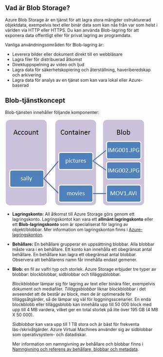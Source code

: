 ## Vad är Blob Storage?
Azure Blob Storage är en tjänst för att lagra stora mängder ostrukturerad objektdata, exempelvis text eller binär data som kan nås från var som helst i världen via HTTP eller HTTPS. Du kan använda Blob-lagring för att exponera data offentligt eller för privat lagring av programdata.

Vanliga användningsområden för Blob-lagring är:

* Leverera bilder eller dokument direkt till en webbläsare
* Lagra filer för distribuerad åtkomst
* Direktuppspelning av video och ljud
* Lagra data för säkerhetskopiering och återställning, haveriberedskap och arkivering
* Lagra data för analys av en tjänst som kan vara lokal eller Azure-baserad

## Blob-tjänstkoncept
Blob-tjänsten innehåller följande komponenter:

![Blob1][Blob1]

* **Lagringskonto:** All åtkomst till Azure Storage görs genom ett lagringskonto. Lagringskontot kan vara ett **allmänt lagringskonto** eller ett **Blob-lagringskonto** som är specialiserat för lagring av objekt/blobbar. Mer information om lagringskonton finns i [Azure-lagringskonton](../articles/storage/storage-create-storage-account.md).
* **Behållare:** En behållare grupperar en uppsättning blobbar. Alla blobbar måste vara i en behållare. Ett konto kan innehålla ett obegränsat antal behållare. En behållare kan lagra ett obegränsat antal blobbar. Observera att behållarens namn får innehålla endast gemener.
* **Blob:** en fil av valfri typ och storlek. Azure Storage erbjuder tre typer av blobbar: blockblobbar, sidblobbar och tilläggsblobbar.
  
    *Blockblobbar* lämpar sig för lagring av text eller binära filer, exempelvis dokument och mediafiler. *Tilläggsblobbar* liknar blockblobbar i det avseendet att de består av block, men de är optimerade för tilläggsåtgärder, så de lämpar sig väl för loggningsscenarier. En enda blockblobb eller tilläggsblobb kan innehålla upp till 50 000 block med upp till 4 MB vardera, vilket ger en total storlek på lite över 195 GB (4 MB X 50 000).
  
    *Sidblobbar* kan vara upp till 1 TB stora och är bäst för frekventa läs-/skrivåtgärder. Azure Virtual Machines använder sig av sidblobbar som operativsystem- och datadiskar.
  
    Mer information om namngivning av behållare och blobbar finns i [Namngivning och referens av behållare, blobbar och metadata](https://msdn.microsoft.com/library/azure/dd135715.aspx).

[Blob1]: ./media/storage-blob-concepts-include/blob1.jpg



<!--HONumber=Jun16_HO2-->


